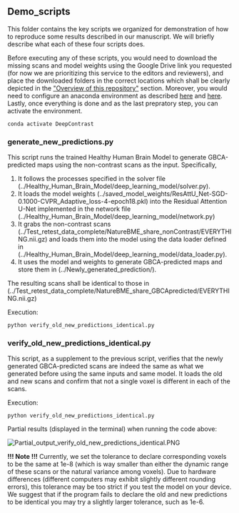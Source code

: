 ## Demo_scripts

This folder contains the key scripts we organized for demonstration of how to reproduce some results described in our manuscript. We will briefly describe what each of these four scripts does.

Before executing any of these scripts, you would need to download the missing scans and model weights using the Google Drive link you requested (for now we are prioritizing this service to the editors and reviewers), and place the downloaded folders in the correct locations which shall be clearly depicted in the ["Overview of this repository"](https://github.com/SAIL-GuoLab/DeepContrast_Demo#overview-of-this-repository) section. Moreover, you would need to configure an anaconda environment as described [here](https://github.com/SAIL-GuoLab/DeepContrast_Demo#preparing-the-anaconda-environment-to-execute-the-code) and [here](https://github.com/SAIL-GuoLab/DeepContrast_Demo/tree/master/Environment_setup). Lastly, once everything is done and as the last prepratory step, you can activate the environment.

```
conda activate DeepContrast
```

### generate_new_predictions.py

This script runs the trained Healthy Human Brain Model to generate GBCA-predicted maps using the non-contrast scans as the input. Specifically,
1. It follows the processes specified in the solver file (../Healthy_Human_Brain_Model/deep_learning_model/solver.py).
2. It loads the model weights (../saved_model_weights/ResAttU_Net-SGD-0.1000-CVPR_Adaptive_loss-4-epoch18.pkl) into the Residual Attention U-Net implemented in the network file (../Healthy_Human_Brain_Model/deep_learning_model/network.py)
3. It grabs the non-contrast scans (../Test_retest_data_complete/NatureBME_share_nonContrast/EVERYTHING.nii.gz) and loads them into the model using the data loader defined in (../Healthy_Human_Brain_Model/deep_learning_model/data_loader.py).
4. It uses the model and weights to generate GBCA-predicted maps and store them in (../Newly_generated_prediction/).

The resulting scans shall be identical to those in (../Test_retest_data_complete/NatureBME_share_GBCApredicted/EVERYTHING.nii.gz)

Execution:
```
python verify_old_new_predictions_identical.py
```

### verify_old_new_predictions_identical.py

This script, as a supplement to the previous script, verifies that the newly generated GBCA-predicted scans are indeed the same as what we generated before using the same inputs and same model. It loads the old and new scans and confirm that not a single voxel is different in each of the scans.

Execution:
```
python verify_old_new_predictions_identical.py
```

Partial results (displayed in the terminal) when running the code above:

![Partial_output_verify_old_new_predictions_identical.PNG](https://github.com/SAIL-GuoLab/DeepContrast_Demo/blob/master/misc/Partial_output_verify_old_new_predictions_identical.PNG)

**!!! Note !!!** Currently, we set the tolerance to declare corresponding voxels to be the same at 1e-8 (which is way smaller than either the dynamic range of these scans or the natural variance among voxels). Due to hardware differences (different computers may exhibit slightly different rounding errors), this tolerance may be too strict if you test the model on your device. We suggest that if the program fails to declare the old and new predictions to be identical you may try a slightly larger tolerance, such as 1e-6.


